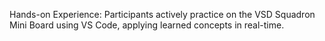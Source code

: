 Hands-on Experience: Participants actively practice on the VSD Squadron Mini Board using VS Code, applying learned concepts in real-time.
